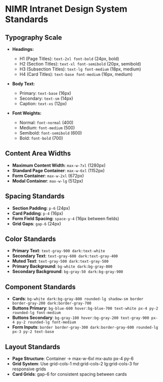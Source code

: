 # NIMR Intranet Design System Standards

## Typography Scale

-   **Headings:**

    -   H1 (Page Titles): `text-2xl font-bold` (24px, bold)
    -   H2 (Section Titles): `text-xl font-semibold` (20px, semibold)
    -   H3 (Subsection Titles): `text-lg font-medium` (18px, medium)
    -   H4 (Card Titles): `text-base font-medium` (16px, medium)

-   **Body Text:**

    -   Primary: `text-base` (16px)
    -   Secondary: `text-sm` (14px)
    -   Caption: `text-xs` (12px)

-   **Font Weights:**
    -   Normal: `font-normal` (400)
    -   Medium: `font-medium` (500)
    -   Semibold: `font-semibold` (600)
    -   Bold: `font-bold` (700)

## Content Area Widths

-   **Maximum Content Width**: `max-w-7xl` (1280px)
-   **Standard Page Container**: `max-w-6xl` (1152px)
-   **Form Container**: `max-w-2xl` (672px)
-   **Modal Container**: `max-w-lg` (512px)

## Spacing Standards

-   **Section Padding**: `p-6` (24px)
-   **Card Padding**: `p-4` (16px)
-   **Form Field Spacing**: `space-y-4` (16px between fields)
-   **Grid Gaps**: `gap-6` (24px)

## Color Standards

-   **Primary Text**: `text-gray-900 dark:text-white`
-   **Secondary Text**: `text-gray-600 dark:text-gray-400`
-   **Muted Text**: `text-gray-500 dark:text-gray-500`
-   **Primary Background**: `bg-white dark:bg-gray-800`
-   **Secondary Background**: `bg-gray-50 dark:bg-gray-900`

## Component Standards

-   **Cards**: `bg-white dark:bg-gray-800 rounded-lg shadow-sm border border-gray-200 dark:border-gray-700`
-   **Buttons Primary**: `bg-blue-600 hover:bg-blue-700 text-white px-4 py-2 rounded-lg font-medium`
-   **Buttons Secondary**: `bg-gray-100 hover:bg-gray-200 text-gray-900 px-4 py-2 rounded-lg font-medium`
-   **Form Inputs**: `border border-gray-300 dark:border-gray-600 rounded-lg px-3 py-2 text-base`

## Layout Standards

-   **Page Structure**: Container → max-w-6xl mx-auto px-4 py-6
-   **Grid System**: Use grid-cols-1 md:grid-cols-2 lg:grid-cols-3 for responsive grids
-   **Card Grids**: gap-6 for consistent spacing between cards
